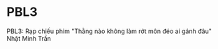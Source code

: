 # PBL3
PBL3: Rạp chiếu phim
"Thằng nào không làm rớt môn đéo ai gánh đâu"
                                Nhật Minh Trần
